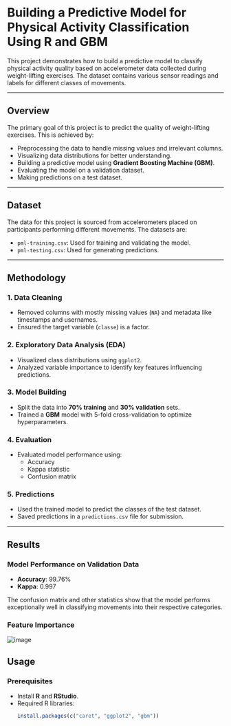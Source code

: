 # Building a Predictive Model for Physical Activity Classification Using R and GBM

This project demonstrates how to build a predictive model to classify physical activity quality based on accelerometer data collected during weight-lifting exercises. The dataset contains various sensor readings and labels for different classes of movements.

---

## Overview

The primary goal of this project is to predict the quality of weight-lifting exercises. This is achieved by:
- Preprocessing the data to handle missing values and irrelevant columns.
- Visualizing data distributions for better understanding.
- Building a predictive model using **Gradient Boosting Machine (GBM)**.
- Evaluating the model on a validation dataset.
- Making predictions on a test dataset.

---

## Dataset

The data for this project is sourced from accelerometers placed on participants performing different movements. The datasets are:
- `pml-training.csv`: Used for training and validating the model.
- `pml-testing.csv`: Used for generating predictions.

---

## Methodology

### **1. Data Cleaning**
- Removed columns with mostly missing values (`NA`) and metadata like timestamps and usernames.
- Ensured the target variable (`classe`) is a factor.

### **2. Exploratory Data Analysis (EDA)**
- Visualized class distributions using `ggplot2`.
- Analyzed variable importance to identify key features influencing predictions.

### **3. Model Building**
- Split the data into **70% training** and **30% validation** sets.
- Trained a **GBM** model with 5-fold cross-validation to optimize hyperparameters.

### **4. Evaluation**
- Evaluated model performance using:
  - Accuracy
  - Kappa statistic
  - Confusion matrix

### **5. Predictions**
- Used the trained model to predict the classes of the test dataset.
- Saved predictions in a `predictions.csv` file for submission.

---

## Results

### **Model Performance on Validation Data**
- **Accuracy**: 99.76%
- **Kappa**: 0.997

The confusion matrix and other statistics show that the model performs exceptionally well in classifying movements into their respective categories.

### **Feature Importance**
![image](https://github.com/user-attachments/assets/835d68c0-3b21-44b3-9004-c049302e9f06)

## Usage

### Prerequisites
- Install **R** and **RStudio**.
- Required R libraries:
  ```R
  install.packages(c("caret", "ggplot2", "gbm"))
